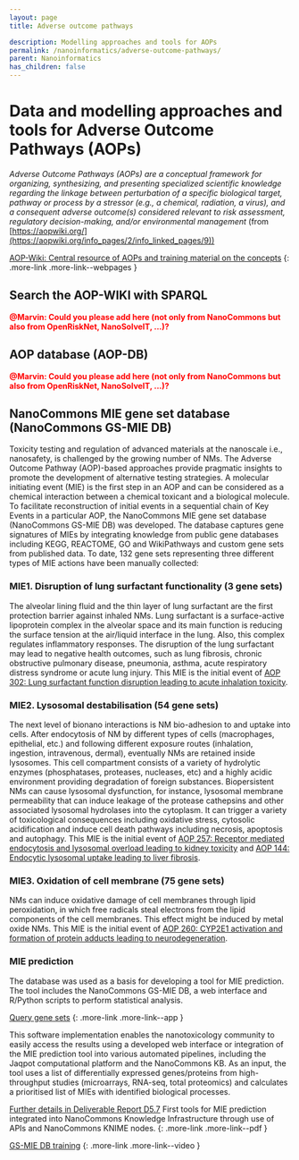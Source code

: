 ```yaml
---
layout: page
title: Adverse outcome pathways

description: Modelling approaches and tools for AOPs
permalink: /nanoinformatics/adverse-outcome-pathways/
parent: Nanoinformatics
has_children: false
---
```


# Data and modelling approaches and tools for Adverse Outcome Pathways (AOPs)
_Adverse Outcome Pathways (AOPs) are a conceptual framework for organizing, synthesizing, and presenting specialized scientific knowledge regarding the linkage between perturbation of a specific biological target, pathway or process by a stressor (e.g., a chemical, radiation, a virus), and a consequent adverse outcome(s) considered relevant to risk assessment, regulatory decision-making, and/or environmental management_ (from [https://aopwiki.org/](https://aopwiki.org/info_pages/2/info_linked_pages/9))

[AOP-Wiki: Central resource of AOPs and training material on the concepts](https://aopwiki.org/)
{: .more-link .more-link--webpages }

## Search the AOP-WIKI with SPARQL
__<span style="color:red">@Marvin: Could you please add here (not only from NanoCommons but also from OpenRiskNet, NanoSolveIT, ...)?</span>__

## AOP database (AOP-DB)
__<span style="color:red">@Marvin: Could you please add here (not only from NanoCommons but also from OpenRiskNet, NanoSolveIT, ...)?</span>__

## NanoCommons MIE gene set database (NanoCommons GS-MIE DB)
Toxicity testing and regulation of advanced materials at the nanoscale i.e., nanosafety, is challenged by the growing number of NMs. The Adverse Outcome Pathway (AOP)-based approaches provide pragmatic insights to promote the development of alternative testing strategies. A molecular initiating event (MIE) is the first step in an AOP and can be considered as a chemical interaction between a chemical toxicant and a biological molecule. To facilitate reconstruction of initial events in a sequential chain of Key Events in a particular AOP, the NanoCommons MIE gene set database (NanoCommons GS-MIE DB) was developed. The database captures gene signatures of MIEs by integrating knowledge from public gene databases including KEGG, REACTOME, GO and WikiPathways and custom gene sets from published data. To date, 132 gene sets representing three different types of MIE actions have been manually collected:

### MIE1. Disruption of lung surfactant functionality (3 gene sets)
The alveolar lining fluid and the thin layer of lung surfactant are the first protection barrier against inhaled NMs. Lung surfactant is a surface-active lipoprotein complex in the alveolar space and its main function is reducing the surface tension at the air/liquid interface in the lung. Also, this complex regulates inflammatory responses. The disruption of the lung surfactant may lead to negative health outcomes, such as lung fibrosis, chronic obstructive pulmonary disease, pneumonia, asthma, acute respiratory distress syndrome or acute lung injury. This MIE is the initial event of [AOP 302:  Lung surfactant function disruption leading to acute inhalation toxicity](https://aopwiki.org/aops/302).

### MIE2. Lysosomal destabilisation (54 gene sets)
The next level of bionano interactions is NM bio-adhesion to and uptake into cells. After endocytosis of NM by different types of cells (macrophages, epithelial, etc.) and following different exposure routes (inhalation, ingestion, intravenous, dermal), eventually NMs are retained inside lysosomes. This cell compartment consists of a variety of hydrolytic enzymes (phosphatases, proteases, nucleases, etc) and a highly acidic environment providing degradation of foreign substances. Biopersistent NMs can cause lysosomal dysfunction, for instance, lysosomal membrane permeability that can induce leakage of the protease cathepsins and other associated lysosomal hydrolases into the cytoplasm. It can trigger a variety of toxicological consequences including oxidative stress, cytosolic acidification and induce cell death pathways including necrosis, apoptosis and autophagy. This MIE is the initial event of [AOP 257: Receptor mediated endocytosis and lysosomal overload leading to kidney toxicity](https://aopwiki.org/aops/257) and [AOP 144: Endocytic lysosomal uptake leading to liver fibrosis](https://aopwiki.org/aops/144).

### MIE3. Oxidation of cell membrane (75 gene sets)
NMs can induce oxidative damage of cell membranes through lipid peroxidation, in which free radicals steal electrons from the lipid components of the cell membranes. This effect might be induced by metal oxide NMs. This MIE is the initial event of [AOP 260: CYP2E1 activation and formation of protein adducts leading to neurodegeneration](https://aopwiki.org/aops/260).


### MIE prediction
The database was used as a basis for developing a tool for MIE prediction. The tool includes the NanoCommons GS-MIE DB, a web interface and R/Python scripts to perform statistical analysis. 

[Query gene sets](https://armadillo.shinyapps.io/mies/)
{: .more-link .more-link--app }

This software implementation enables the nanotoxicology community to easily access the results using a developed web interface or integration of the MIE prediction tool into various automated pipelines, including the Jaqpot computational platform and the NanoCommons KB. As an input, the tool uses a list of differentially expressed genes/proteins from high-throughput studies (microarrays, RNA-seq, total proteomics) and calculates a prioritised list of MIEs with identified biological processes. 

 [Further details in Deliverable Report D5.7](https://doi.org/10.5281/zenodo.7079231)
 First tools for MIE prediction  integrated into NanoCommons Knowledge Infrastructure through use of APIs and NanoCommons KNIME nodes.
 {: .more-link .more-link--pdf }

[GS-MIE DB training](https://www.youtube.com/watch?v=gkHy-H7jggg)
{: .more-link .more-link--video }
